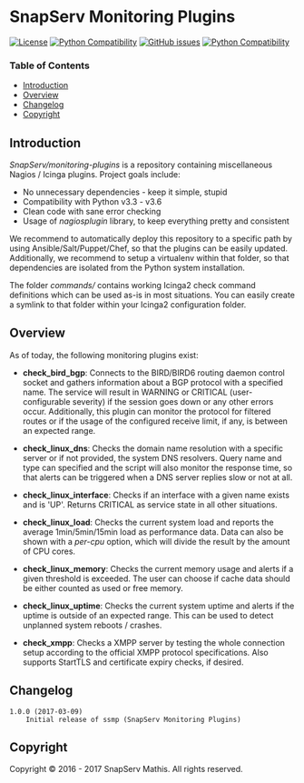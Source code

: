 # SnapServ Monitoring Plugins

[![License](http://img.shields.io/badge/license-GPL--3.0+-blue.svg)](https://github.com/SnapServ/monitoring-plugins/LICENSE.txt)
[![Python Compatibility](http://img.shields.io/badge/python_compatibility-3.3_--_3.6-brightgreen.svg)](#)
[![GitHub issues](https://img.shields.io/github/issues/SnapServ/monitoring-plugins.svg)](https://github.com/SnapServ/monitoring-plugins/issues)
[![Python Compatibility](http://img.shields.io/badge/copyright-SnapServ_Mathis-lightgrey.svg)](#)

### Table of Contents

- [Introduction](#introduction)
- [Overview](#overview)
- [Changelog](#changelog)
- [Copyright](#copyright)

## Introduction

*SnapServ/monitoring-plugins* is a repository containing miscellaneous Nagios /
Icinga plugins. Project goals include:

- No unnecessary dependencies - keep it simple, stupid
- Compatibility with Python v3.3 - v3.6
- Clean code with sane error checking
- Usage of *nagiosplugin* library, to keep everything pretty and consistent

We recommend to automatically deploy this repository to a specific path by using
Ansible/Salt/Puppet/Chef, so that the plugins can be easily updated.
Additionally, we recommend to setup a virtualenv within that folder, so that
dependencies are isolated from the Python system installation.

The folder *commands/* contains working Icinga2 check command definitions which
can be used as-is in most situations. You can easily create a symlink to that
folder within your Icinga2 configuration folder.

## Overview

As of today, the following monitoring plugins exist:

- **check_bird_bgp**: Connects to the BIRD/BIRD6 routing daemon control socket
  and gathers information about a BGP protocol with a specified name. The
  service will result in WARNING or CRITICAL (user-configurable severity) if the
  session goes down or any other errors occur. Additionally, this plugin can
  monitor the protocol for filtered routes or if the usage of the configured
  receive limit, if any, is between an expected range.

- **check_linux_dns**: Checks the domain name resolution with a specific server
  or if not provided, the system DNS resolvers. Query name and type can
  specified and the script will also monitor the response time, so that alerts
  can be triggered when a DNS server replies slow or not at all.

- **check_linux_interface**: Checks if an interface with a given name exists and
  is 'UP'. Returns CRITICAL as service state in all other situations.

- **check_linux_load**: Checks the current system load and reports the average
  1min/5min/15min load as performance data. Data can also be shown with a
  *per-cpu* option, which will divide the result by the amount of CPU cores.

- **check_linux_memory**: Checks the current memory usage and alerts if a given
  threshold is exceeded. The user can choose if cache data should be either
  counted as used or free memory.

- **check_linux_uptime**: Checks the current system uptime and alerts if the
  uptime is outside of an expected range. This can be used to detect unplanned
  system reboots / crashes.

- **check_xmpp**: Checks a XMPP server by testing the whole connection setup
  according to the official XMPP protocol specifications. Also supports StartTLS
  and certificate expiry checks, if desired.

## Changelog
```
1.0.0 (2017-03-09)
    Initial release of ssmp (SnapServ Monitoring Plugins)
```

## Copyright

Copyright &copy; 2016 - 2017 SnapServ Mathis. All rights reserved.

